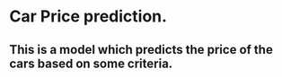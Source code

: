 # Car Price prediction.
## This is a model which predicts the price of the cars based on some criteria.
